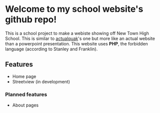 # Welcome to my school website's github repo!
This is a school project to make a webiste showing off New Town High School. This is similar to [actualquak](https://github.com/actualquak/School-View)'s one but more like an actual website than a powerpoint presentation. This website uses **PHP**, the forbidden language (according to Stanley and Franklin).

## Features
* Home page
* Streetview (in development)
### Planned features
* About pages
